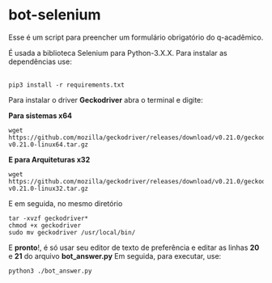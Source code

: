 # bot-selenium
Esse é um script para preencher um formulário obrigatório do q-acadêmico. <br>

É usada a biblioteca Selenium para Python-3.X.X.  Para instalar as dependências use: <br><br>
```
pip3 install -r requirements.txt 
```  
Para instalar o driver <b>Geckodriver</b> abra o terminal e digite:

**Para sistemas x64**
```
wget https://github.com/mozilla/geckodriver/releases/download/v0.21.0/geckodriver-v0.21.0-linux64.tar.gz
```
**E para Arquiteturas x32**
```
wget https://github.com/mozilla/geckodriver/releases/download/v0.21.0/geckodriver-v0.21.0-linux32.tar.gz
```
E em seguida, no mesmo diretório
```
tar -xvzf geckodriver*
chmod +x geckodriver
sudo mv geckodriver /usr/local/bin/
```
E **pronto**!, é só usar seu editor de texto de preferência e editar as linhas **20** e **21** do arquivo **bot_answer.py**
Em seguida, para executar, use:
```
python3 ./bot_answer.py
```

